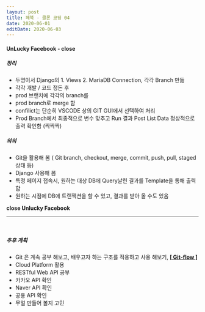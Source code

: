 ```yaml
---
layout: post
title: 페북 - 클론 코딩 04
date: 2020-06-01
editDate: 2020-06-03
---
```


#### UnLucky Facebook - close

##### 정리
- 두명이서 Django의 1. Views  2. MariaDB Connection, 각각 Branch 만듦
- 각각 개발 / 코드 정돈 후
- prod 브랜치에 각각의 branch를 
- prod branch로 merge 함
- confilict는 단순히 VSCODE 상의 GIT GUI에서 선택하여 처리
- Prod Branch에서 최종적으로 변수 맞추고 Run 결과 Post List Data 정상적으로 출력 확인함 (짝짝짝)

##### 의의
- Git을 활용해 봄 ( Git branch, checkout, merge, commit, push, pull, staged상태 등)
- Django 사용해 봄
- 특정 페이지 접속시, 원하는 대상 DB에 Query날린 결과를 Template을 통해 출력함
- 원하는 시점에 DB에 트랜잭션을 할 수 있고, 결과를 받아 올 수도 있음


**close Unlucky Facebook**

---

<br>

##### 추후 계획
- Git 은 계속 공부 해보고, 배우고자 하는 구조를 적용하고 사용 해보기, [**[ Git-flow ]**](https://woowabros.github.io/experience/2017/10/30/baemin-mobile-git-branch-strategy.html)
- Cloud Platform 활용
- RESTful Web API 공부
- 카카오 API 확인
- Naver API 확인
- 공용 API 확인
- 무얼 만들어 볼지 고민

